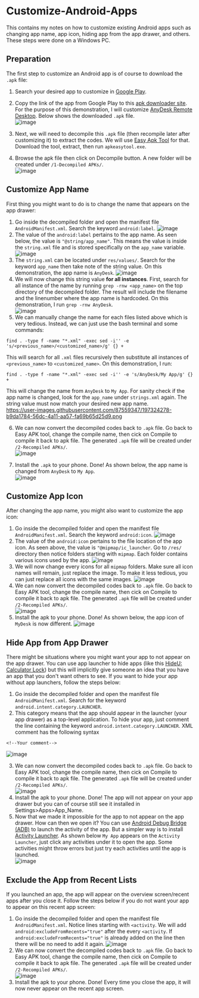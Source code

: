 # Customize-Android-Apps
This contains my notes on how to customize existing Android apps such as changing app name, app icon, hiding app from the app drawer, and others. These steps were done on a Windows PC. 

## Preparation
The first step to customize an Android app is of course to download the `.apk` file:
1. Search your desired app to customize in [Google Play](https://play.google.com/store/apps).
2. Copy the link of the app from Google Play to this [apk downloader site](https://apps.evozi.com/apk-downloader/). For the purpose of this demonstration, I will customize [AnyDesk Remote Desktop](https://play.google.com/store/apps/details?id=com.anydesk.anydeskandroid). Below shows the downloaded `.apk` file.  
![image](https://user-images.githubusercontent.com/87559347/197316309-4b9e9b1a-6dae-426d-9858-1847347e69a2.png)
3. Next, we will need to decompile this `.apk` file (then recompile later after customizing it) to extract the codes. We will use [Easy Apk Tool](https://apk-easy-tool.en.lo4d.com/windows) for that. Download the tool, extract, then run `apkeasytool.exe`.

4. Browse the apk file then click on Decompile button. A new folder will be created under `/1-Decompiled APKs/`.  
![image](https://user-images.githubusercontent.com/87559347/197329777-62e3beb3-badd-445b-969b-895223ae72d8.png)


## Customize App Name
First thing you might want to do is to change the name that appears on the app drawer:
1. Go inside the decompiled folder and open the manifest file `AndroidManifest.xml`. Search the keyword `android:label`. 
![image](https://user-images.githubusercontent.com/87559347/197320497-d1426ee5-0ae9-4094-8ab5-046f6025dbb2.png)
2. The value of the `android:label` pertains to the app name. As seen below, the value is `"@string/app_name"`. This means the value is inside the `string.xml` file and is stored specifically on the `app_name` variable.  
![image](https://user-images.githubusercontent.com/87559347/197321872-b199b6ee-14a6-41f5-9680-40b90dd78ec1.png)
3. The `string.xml` can be located under `res/values/`. Search for the keyword `app_name` then take note of the string value. On this demonstration, the app name is `AnyDesk`.
![image](https://user-images.githubusercontent.com/87559347/197323456-7a579e1f-c627-4873-8ce3-768de70116e5.png)  
4. We will now change this string value **for all instances**. First, search for all instance of the name by running `grep -rnw <app_name>` on the top directory of the decompiled folder. The result will include the filename and the linenumber where the app name is hardcoded. On this demonstration, I run `grep -rnw AnyDesk`.  
![image](https://user-images.githubusercontent.com/87559347/197323696-bb39102c-951c-44fb-aed3-4ca047482280.png)   
5. We can manually change the name for each files listed above which is very tedious. Instead, we can just use the bash terminal and some commands:  
```
find . -type f -name "*.xml" -exec sed -i'' -e 's/<previous_name>/<customized_name>/g' {} +
```
This will search for all `.xml` files recursively then substitute all instances of `<previous_name>` to `<customized_name>`. On this demonstration, I run: 
```
find . -type f -name "*.xml" -exec sed -i'' -e 's/AnyDesk/My App/g' {} +
```
This will change the name from `AnyDesk` to `My App`. For sanity check if the app name is changed, look for the `app_name` under `strings.xml` again. The string value must now match your desired new app name.   
https://user-images.githubusercontent.com/87559347/197324278-b9da1784-56dc-4a11-aa57-fa69b65d25d9.png  

6. We can now convert the decompiled codes back to `.apk` file. Go back to Easy APK tool, change the compile name, then cick on Compile to compile it back to apk file. The generated `.apk` file will be created under `/2-Recompiled APKs/`.    
![image](https://user-images.githubusercontent.com/87559347/197329747-74eacbf7-affe-4353-b419-df8397264f2e.png) 

7. Install the `.apk` to your phone. Done! As shown below, the app name is changed from `AnyDesk` to `My App`.  
![image](https://user-images.githubusercontent.com/87559347/197369454-04232906-e660-4763-95ad-47d34400379b.png)


## Customize App Icon
After changing the app name, you might also want to customize the app icon:
1. Go inside the decompiled folder and open the manifest file `AndroidManifest.xml`. Search the keyword `android:icon`. 
![image](https://user-images.githubusercontent.com/87559347/197368442-93dcc4c5-025c-4e4e-83e8-3fe73ba5b421.png)  
2. The value of the `android:icon` pertains to the file location of the app icon. As seen above, the value is `"@mipmap/ic_launcher`. Go to `/res/` directory then notice folders starting with `mipmap`. Each folder contains various icons used by the app. 
![image](https://user-images.githubusercontent.com/87559347/197368558-f21a66a0-2646-4325-9b5f-406b6df8fd67.png)  
3. We will now change every icons for all `mipmap` folders. Make sure all icon names will remain, just replace the image. To make it less tedious, you can just replace all icons with the same images.
![image](https://user-images.githubusercontent.com/87559347/197369204-6b9d6dc8-3d77-41e9-8bf2-40f5c4b75c99.png)
5. We can now convert the decompiled codes back to `.apk` file. Go back to Easy APK tool, change the compile name, then cick on Compile to compile it back to apk file. The generated `.apk` file will be created under `/2-Recompiled APKs/`.  
![image](https://user-images.githubusercontent.com/87559347/197329747-74eacbf7-affe-4353-b419-df8397264f2e.png)
6. Install the apk to your phone. Done! As shown below, the app icon of `MyDesk` is now different.
![image](https://user-images.githubusercontent.com/87559347/197369607-504958d3-8714-4cd8-b086-822e50893121.png)

## Hide App from App Drawer
There might be situations where you might want your app to not appear on the app drawer. You can use app launcher to hide apps (like this [HideU: Calculator Lock](https://play.google.com/store/apps/details?id=com.calculator.hideu&gl=US)) but this will implicitly give someone an idea that you have an app that you don't want others to see. If you want to hide your app without app launchers, follow the steps below:
1. Go inside the decompiled folder and open the manifest file `AndroidManifest.xml`. Search for the keyword `android.intent.category.LAUNCHER`.   
2. This category means that the app should appear in the launcher (your app drawer) as a top-level application. To hide your app, just comment the line containing the keyword `android.intent.category.LAUNCHER`. XML comment has the following syntax
```
<!--Your comment-->
```  
![image](https://user-images.githubusercontent.com/87559347/197370222-ff719c12-d688-40db-9c27-ea5218187fb1.png)

3. We can now convert the decompiled codes back to `.apk` file. Go back to Easy APK tool, change the compile name, then cick on Compile to compile it back to apk file. The generated `.apk` file will be created under `/2-Recompiled APKs/`.  
![image](https://user-images.githubusercontent.com/87559347/197329747-74eacbf7-affe-4353-b419-df8397264f2e.png)
4. Install the apk to your phone. Done! The app will not appear on your app drawer but you can of course still see it installed in Settings>Apps>App_Name.
5. Now that we made it impossible for the app to not appear on the app drawer. How can then we open it? You can use [Android Debug Bridge (ADB)](https://developer.android.com/studio/command-line/adb) to launch the activity of the app. But a simpler way is to install [Activity Launcher](https://play.google.com/store/apps/details?id=de.szalkowski.activitylauncher&gl=US). As shown below `My App` appears on the `Activity Launcher`, just click any activities under it to open the app. Some activities might throw errors but just try each activities until the app is launched.   
![image](https://user-images.githubusercontent.com/87559347/197370836-770058e0-2569-4167-8d52-03328c297870.png)

## Exclude the App from Recent Lists
If you launched an app, the app will appear on the overview screen/recent apps after you close it. Follow the steps below if you do not want your app to appear on this recent app screen:
1. Go inside the decompiled folder and open the manifest file `AndroidManifest.xml`. Notice lines starting with `<activity`. We will add `android:excludeFromRecents="true"` after the every `<activity`. If `android:excludeFromRecents="true"` is already added on the line then there will be no need to add it again.
![image](https://user-images.githubusercontent.com/87559347/197371094-bf87bc48-ff5d-4630-ba32-2778c5693af6.png)
2. We can now convert the decompiled codes back to `.apk` file. Go back to Easy APK tool, change the compile name, then cick on Compile to compile it back to apk file. The generated `.apk` file will be created under `/2-Recompiled APKs/`.  
![image](https://user-images.githubusercontent.com/87559347/197329747-74eacbf7-affe-4353-b419-df8397264f2e.png)
3. Install the apk to your phone. Done! Every time you close the app, it will now never appear on the recent app screen.









